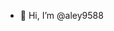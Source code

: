 - 👋 Hi, I’m @aley9588

<!---
aley9588/aley9588 is a ✨ special ✨ repository because its `README.md` (this file) appears on your GitHub profile.
You can click the Preview link to take a look at your changes.
--->
